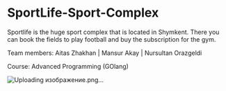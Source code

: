 # SportLife-Sport-Complex
Sportlife is the huge sport complex that is located in Shymkent. There you can book the fields to play football and buy the subscription for the gym. 

Team members: Aitas Zhakhan | Mansur Akay | Nursultan Orazgeldi

Course: Advanced Programming (GOlang)

![Uploading изображение.png…]()
